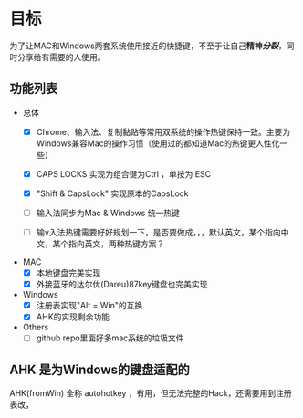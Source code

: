 # 目标
为了让MAC和Windows两套系统使用接近的快捷键，不至于让自己**精神*****分裂***，同时分享给有需要的人使用。

## 功能列表
- 总体
    - [x] Chrome、输入法、复制黏贴等常用双系统的操作热键保持一致。主要为Windows兼容Mac的操作习惯（使用过的都知道Mac的热键更人性化一些）
    - [x] CAPS LOCKS 实现为组合键为Ctrl ，单按为 ESC
    - [x] "Shift & CapsLock" 实现原本的CapsLock
    - [ ] 输入法同步为Mac & Windows 统一热键
    - [ ] 输v入法热键需要好好规划一下，是否要做成，，，默认英文，某个指向中文，某个指向英文，两种热键方案？


- MAC
    - [x] 本地键盘完美实现
    - [x] 外接蓝牙的达尔优(Dareu)87key键盘也完美实现

- Windows
    - [x] 注册表实现"Alt = Win"的互换
    - [x] AHK的实现剩余功能
    
- Others
    - [ ] github repo里面好多mac系统的垃圾文件

## AHK 是为Windows的键盘适配的
AHK(fromWin) 全称 autohotkey ，有用，但无法完整的Hack，还需要用到注册表改，
